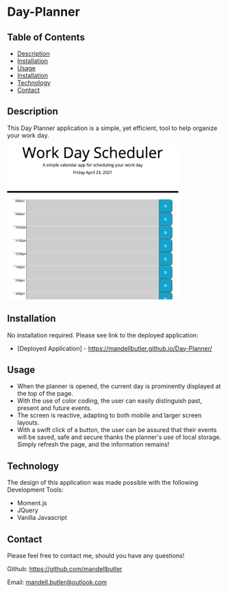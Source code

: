 # Day-Planner

## Table of Contents
- [Description](##description)
- [Installation](##installation)
- [Usage](##usage)
- [Installation](##installation)
- [Technology](##technology)
- [Contact](##contact)

## Description

This Day Planner application is a simple, yet efficient, tool to help organize your work day.  



<img src="assets/images/planner.png" width="400">

## Installation
No installation required. Please see link to the deployed application:

* [Deployed Application] - https://mandellbutler.github.io/Day-Planner/

## Usage

* When the planner is opened, the current day is prominently displayed at the top of the page.
* With the use of color coding, the user can easily distinguish past, present and future events.
* The screen is reactive, adapting to both mobile and larger screen layouts.
* With a swift click of a button, the user can be assured that their events will be saved, safe and secure thanks the planner's use of local storage. Simply refresh the page, and the information remains!

## Technology
The design of this application was made possible with the following Development Tools:

* Moment.js 
* JQuery 
* Vanilla Javascript

## Contact

Please feel free to contact me, should you have any questions!

Github: https://github.com/mandellbutler

Email: mandell.butler@outlook.com
